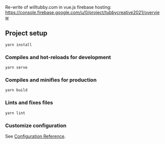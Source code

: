 Re-write of willtubby.com in vue.js
firebase hosting: https://console.firebase.google.com/u/0/project/tubbycreative2021/overview

## Project setup
```
yarn install
```

### Compiles and hot-reloads for development
```
yarn serve
```

### Compiles and minifies for production
```
yarn build
```

### Lints and fixes files
```
yarn lint
```

### Customize configuration
See [Configuration Reference](https://cli.vuejs.org/config/).
